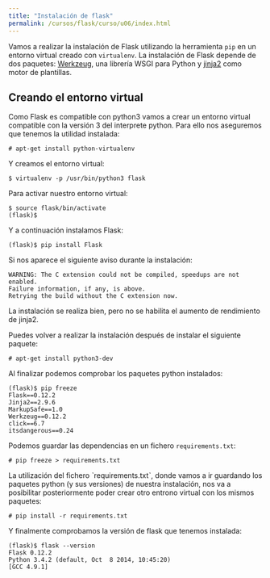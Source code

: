 ```yaml
---
title: "Instalación de flask"
permalink: /cursos/flask/curso/u06/index.html
---
```


Vamos a realizar la instalación de Flask utilizando la herramienta `pip` en un entorno virtual creado con `virtualenv`. La instalación de Flask depende de dos paquetes: [Werkzeug](http://werkzeug.pocoo.org/), una librería WSGI para Python y [jinja2](http://jinja.pocoo.org/docs/2.9/) como motor de plantillas.

## Creando el entorno virtual

Como Flask es compatible con python3 vamos a crear un entorno virtual compatible con la versión 3 del interprete python. Para ello nos aseguremos que tenemos la utilidad instalada:

	# apt-get install python-virtualenv

Y creamos el entorno virtual:

	$ virtualenv -p /usr/bin/python3 flask

Para activar nuestro entorno virtual:

	$ source flask/bin/activate
	(flask)$ 

Y a continuación instalamos Flask:

	(flask)$ pip install Flask

Si nos aparece el siguiente aviso durante la instalación:

	WARNING: The C extension could not be compiled, speedups are not enabled.
    Failure information, if any, is above.
    Retrying the build without the C extension now.

La instalación se realiza bien, pero no se habilita el aumento de rendimiento de jinja2.

Puedes volver a realizar la instalación después de instalar el siguiente paquete:
	
	# apt-get install python3-dev

Al finalizar podemos comprobar los paquetes python instalados:

	(flask)$ pip freeze
	Flask==0.12.2
	Jinja2==2.9.6
	MarkupSafe==1.0
	Werkzeug==0.12.2
	click==6.7
	itsdangerous==0.24

Podemos guardar las dependencias en un fichero `requirements.txt`:

	# pip freeze > requirements.txt

La utilización del fichero ˋrequirements.txtˋ, donde vamos a ir guardando los paquetes python (y sus versiones) de nuestra instalación, nos va a posibilitar posteriormente poder crear otro entrono virtual con los mismos paquetes:

	# pip install -r requirements.txt

Y finalmente comprobamos la versión de flask que tenemos instalada:

	(flask)$ flask --version
	Flask 0.12.2
	Python 3.4.2 (default, Oct  8 2014, 10:45:20) 
	[GCC 4.9.1]